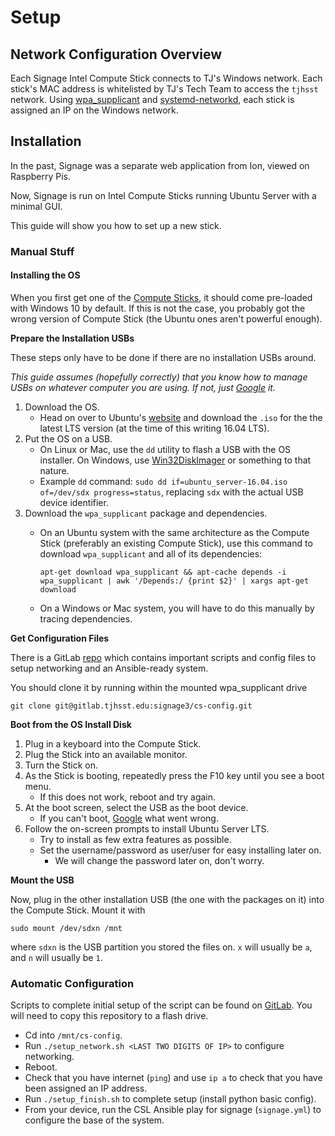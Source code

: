 # Setup

## Network Configuration Overview

Each Signage Intel Compute Stick connects to TJ's Windows network. Each stick's MAC address is whitelisted by TJ's Tech Team to access the `tjhsst` network. Using [wpa\_supplicant](https://wiki.archlinux.org/index.php/WPA_supplicant) and [systemd-networkd](https://wiki.archlinux.org/index.php/Systemd-networkd), each stick is assigned an IP on the Windows network.

## Installation

In the past, Signage was a separate web application from Ion, viewed on Raspberry Pis.

Now, Signage is run on Intel Compute Sticks running Ubuntu Server with a minimal GUI.

This guide will show you how to set up a new stick.

### Manual Stuff

#### Installing the OS

When you first get one of the [Compute Sticks](https://livedoc.tjhsst.edu/wiki/Compute_Sticks), it should come pre-loaded with Windows 10 by default. If this is not the case, you probably got the wrong version of Compute Stick \(the Ubuntu ones aren't powerful enough\).

**Prepare the Installation USBs**

These steps only have to be done if there are no installation USBs around.

_This guide assumes \(hopefully correctly\) that you know how to manage USBs on whatever computer you are using. If not, just_ [_Google_](https://bing.com) _it._

1. Download the OS.
   * Head on over to Ubuntu's [website](https://ubuntu.com/download/server) and download the  `.iso` for the the latest LTS version \(at the time of this writing 16.04 LTS\).
2. Put the OS on a USB.
   * On Linux or Mac, use the `dd` utility to flash a USB with the OS installer. On Windows, use [Win32DiskImager](https://sourceforge.net/projects/win32diskimager/::) or something to that nature.
   * Example `dd` command: `sudo dd if=ubuntu_server-16.04.iso of=/dev/sdx progress=status`, replacing `sdx` with the actual USB device identifier.
3. Download the `wpa_supplicant` package and dependencies.
   * On an Ubuntu system with the same architecture as the Compute Stick \(preferably an existing Compute Stick\), use this command to download `wpa_supplicant` and all of its dependencies:

     ```text
     apt-get download wpa_supplicant && apt-cache depends -i wpa_supplicant | awk '/Depends:/ {print $2}' | xargs apt-get download
     ```

   * On a Windows or Mac system, you will have to do this manually by tracing dependencies.

**Get Configuration Files**

There is a GitLab [repo](https://gitlab.tjhsst.edu/signage3/cs-config) which contains important scripts and config files to setup networking and an Ansible-ready system.

You should clone it by running within the mounted wpa\_supplicant drive

```text
git clone git@gitlab.tjhsst.edu:signage3/cs-config.git
```

**Boot from the OS Install Disk**

1. Plug in a keyboard into the Compute Stick.
2. Plug the Stick into an available monitor.
3. Turn the Stick on.
4. As the Stick is booting, repeatedly press the F10 key until you see a boot menu.
   * If this does not work, reboot and try again.
5. At the boot screen, select the USB as the boot device.
   * If you can't boot, [Google](https://google.com) what went wrong.
6. Follow the on-screen prompts to install Ubuntu Server LTS.
   * Try to install as few extra features as possible.
   * Set the username/password as user/user for easy installing later on.
     * We will change the password later on, don't worry.

**Mount the USB**

Now, plug in the other installation USB \(the one with the packages on it\) into the Compute Stick. Mount it with

```text
sudo mount /dev/sdxn /mnt
```

where `sdxn` is the USB partition you stored the files on. `x` will usually be `a`, and `n` will usually be `1`.

### Automatic Configuration

Scripts to complete initial setup of the script can be found on [GitLab](https://gitlab.tjhsst.edu/signage3/cs-config). You will need to copy this repository to a flash drive.

* Cd into `/mnt/cs-config`.
* Run `./setup_network.sh <LAST TWO DIGITS OF IP>` to configure networking.
* Reboot.
* Check that you have internet \(`ping`\) and use `ip a` to check that you have been assigned an IP address.
* Run `./setup_finish.sh` to complete setup \(install python basic config\).
* From your device, run the CSL Ansible play for signage \(`signage.yml`\) to configure the base of the system.

